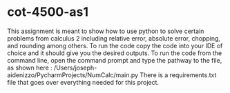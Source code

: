 # cot-4500-as1
This assignment is meant to show how to use python to solve certain problems from calculus 2 including relative error, absolute error, chopping, and rounding among others. 
To run the code copy the code into your IDE of choice and it should give you the desired outputs. To run the code from the command line, open the command prompt and type the pathway to the file, as shown here : /Users/joseph-aidenizzo/PycharmProjects/NumCalc/main.py
There is a requirements.txt file that goes over everything needed for this project. 
